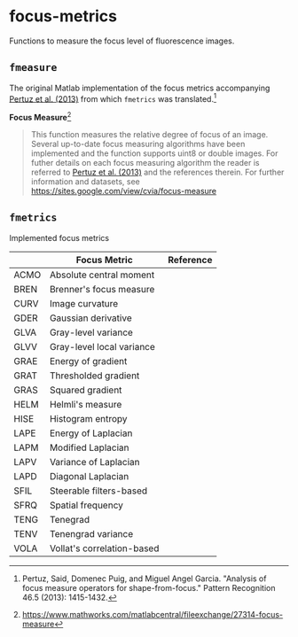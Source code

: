 # focus-metrics
 Functions to measure the focus level of fluorescence images.


## `fmeasure`
The original Matlab implementation of the focus metrics accompanying [Pertuz et al. (2013)](https://doi.org/10.1016/j.patcog.2012.11.011) from which `fmetrics` was translated.[^1]

**Focus Measure**[^2]
> This function measures the relative degree of focus of an image. Several up-to-date focus measuring algorithms have been implemented and the function supports uint8 or double images. For futher details on each focus measuring algorithm the reader is referred to [Pertuz et al. (2013)](https://doi.org/10.1016/j.patcog.2012.11.011) and the references therein. For further information and datasets, see https://sites.google.com/view/cvia/focus-measure

[^1]: Pertuz, Said, Domenec Puig, and Miguel Angel Garcia. "Analysis of focus measure operators for shape-from-focus." Pattern Recognition 46.5 (2013): 1415-1432.  
[^2]: https://www.mathworks.com/matlabcentral/fileexchange/27314-focus-measure


## `fmetrics`
Implemented focus metrics

|      | Focus Metric               | Reference
| ---- | -------------------------- | ---------
| ACMO | Absolute central moment    | 
| BREN | Brenner's focus measure    | 
| CURV | Image curvature            | 
| GDER | Gaussian derivative        | 
| GLVA | Gray-level variance        | 
| GLVV | Gray-level local variance  | 
| GRAE | Energy of gradient         | 
| GRAT | Thresholded gradient       | 
| GRAS | Squared gradient           | 
| HELM | Helmli's measure           | 
| HISE | Histogram entropy          | 
| LAPE | Energy of Laplacian        | 
| LAPM | Modified Laplacian         | 
| LAPV | Variance of Laplacian      | 
| LAPD | Diagonal Laplacian         | 
| SFIL | Steerable filters-based    | 
| SFRQ | Spatial frequency          | 
| TENG | Tenegrad                   | 
| TENV | Tenengrad variance         | 
| VOLA | Vollat's correlation-based | 
